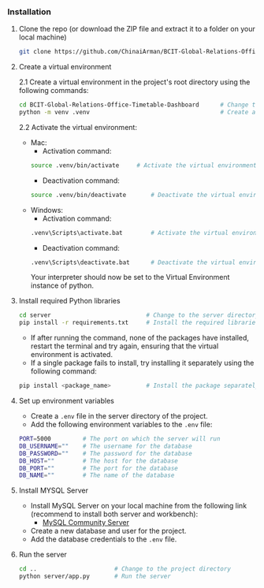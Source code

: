 ### Installation

1. Clone the repo (or download the ZIP file and extract it to a folder on your local machine)

   ```sh
   git clone https://github.com/ChinaiArman/BCIT-Global-Relations-Office-Timetable-Dashboard.git       # Clone the repository
   ```

2. Create a virtual environment

   2.1 Create a virtual environment in the project's root directory using the following commands:

   ```sh
   cd BCIT-Global-Relations-Office-Timetable-Dashboard      # Change to the project directory
   python -m venv .venv                                     # Create a virtual environment
   ```

   2.2 Activate the virtual environment:

   - Mac:
     - Activation command:
     ```sh
     source .venv/bin/activate     # Activate the virtual environment
     ```
     - Deactivation command:
     ```sh
     source .venv/bin/deactivate       # Deactivate the virtual environment
     ```
   - Windows:
     - Activation command:
     ```sh
     .venv\Scripts\activate.bat        # Activate the virtual environment
     ```
     - Deactivation command:
     ```sh
     .venv\Scripts\deactivate.bat      # Deactivate the virtual environment
     ```
     Your interpreter should now be set to the Virtual Environment instance of python.

3. Install required Python libraries

   ```sh
   cd server                           # Change to the server directory
   pip install -r requirements.txt     # Install the required libraries
   ```

   - If after running the command, none of the packages have installed, restart the terminal and try again, ensuring that the virtual environment is activated.
   - If a single package fails to install, try installing it separately using the following command:

   ```sh
   pip install <package_name>          # Install the package separately
   ```

4. Set up environment variables

   - Create a `.env` file in the server directory of the project.
   - Add the following environment variables to the `.env` file:

   ```sh
   PORT=5000         # The port on which the server will run
   DB_USERNAME=""    # The username for the database
   DB_PASSWORD=""    # The password for the database
   DB_HOST=""        # The host for the database
   DB_PORT=""        # The port for the database
   DB_NAME=""        # The name of the database
   ```

5. Install MYSQL Server

   - Install MySQL Server on your local machine from the following link (recommend to install both server and workbench):
     - [MySQL Community Server](https://dev.mysql.com/downloads/installer/)
   - Create a new database and user for the project.
   - Add the database credentials to the `.env` file.

6. Run the server

   ```sh
   cd ..                      # Change to the project directory
   python server/app.py       # Run the server
   ```
